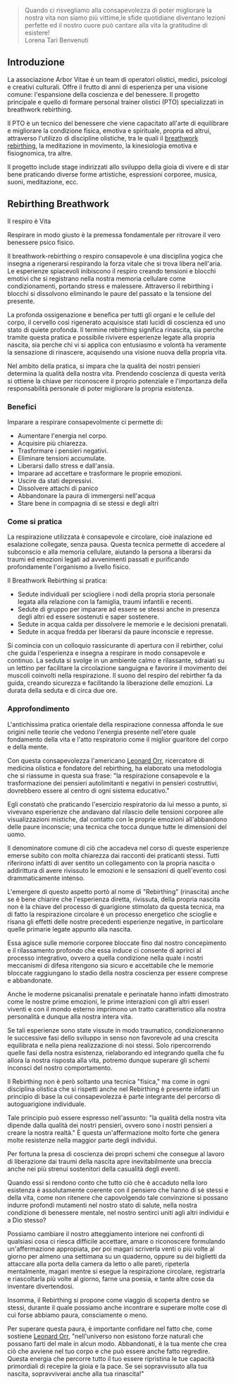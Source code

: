 <blockquote>
    Quando ci risvegliamo alla consapevolezza di poter migliorare la nostra vita non siamo più vittime,le sfide quotidiane diventano lezioni perfette ed il nostro cuore può cantare alla vita la gratitudine di esistere!
    <footer>Lorena Tari Benvenuti</footer>
</blockquote>

## Introduzione

La associazione Arbor Vitae è un team di operatori olistici, medici,
psicologi e creativi culturali. Offre il frutto di anni di esperienza per una visione
comune: l'espansione della coscienza e del benessere. Il progetto principale e quello di
formare personal trainer olistici (PTO) specializzati in breathwork rebirthing.

Il PTO è un tecnico del benessere che viene capacitato all'arte di equilibrare e migliorare
la condizione fisica, emotiva e spirituale, propria ed altrui, attraverso l'utilizzo di
discipline olistiche, tra le quali il [breathwork rebirthing](#rebirthing),
la meditazione in movimento, la kinesiologia emotiva
e fisiognomica, tra altre.

Il progetto include stage indirizzati allo sviluppo della gioia di vivere e di star bene
praticando diverse forme artistiche, espressioni corporee, musica, suoni, meditazione, ecc.

## Rebirthing Breathwork

Il respiro è Vita

Respirare in modo giusto è la premessa fondamentale per ritrovare il vero benessere psico fisico.

Il breathwork-rebirthing o respiro consapevole è una disciplina yogica che insegna a rigenerarsi respirando la forza vitale che si trova libera nell'aria. Le esperienze spiacevoli inibiscono il respiro creando tensioni e blocchi emotivi che si registrano nella nostra memoria cellulare come condizionamenti, portando stress e malessere. Attraverso il rebirthing i blocchi si dissolvono eliminando le paure del passato e la tensione del presente.

La profonda ossigenazione e benefica per tutti gli organi e le cellule del corpo, il cervello così rigenerato acquisisce stati lucidi di coscienza ed uno stato di quiete profonda. Il termine rebirthing significa rinascita, sia perche tramite questa pratica e possibile rivivere esperienze legate alla propria nascita, sia perche chi vi si applica con entusiasmo e volontà ha veramente la sensazione di rinascere, acquisendo una visione nuova della propria vita.

Nel ambito della pratica, si impara che la qualità dei nostri pensieri determina la qualità della nostra vita. Prendendo coscienza di questa verità si ottiene la chiave per riconoscere il proprio potenziale e l'importanza della responsabilità personale di poter migliorare la propria esistenza.

### Benefici

Imparare a respirare consapevolmente ci permette di:

- Aumentare l'energia nel corpo.
- Acquisire più chiarezza.
- Trasformare i pensieri negativi.
- Eliminare tensioni accumulate.
- Liberarsi dallo stress e dall'ansia.
- Imparare ad accettare e trasformare le proprie emozioni.
- Uscire da stati depressivi.
- Dissolvere attachi di panico
- Abbandonare la paura di immergersi nell'acqua
- Stare bene in compagnia di se stessi e degli altri

### Come si pratica

La respirazione utilizzata è consapevole e circolare, cioè inalazione ed esalazione collegate, senza pausa. Questa tecnica permette di accedere al subconscio e alla memoria cellulare, aiutando la persona a liberarsi da traumi ed emozioni legati ad avvenimenti passati e purificando profondamente l'organismo a livello fisico.

Il Breathwork Rebirthing si pratica:

- Sedute individuali per sciogliere i nodi della propria storia personale legata alla relazione con la famiglia, traumi infantili e recenti.
- Sedute di gruppo per imparare ad essere se stessi anche in presenza degli altri ed essere sostenuti e saper sostenere.
- Sedute in acqua calda per dissolvere le memorie e le decisioni prenatali.
- Sedute in acqua fredda per liberarsi da paure inconscie e represse.

Si comincia con un colloquio rassicurante di apertura con il rebirther, colui che guida l'esperienza e insegna a respirare in modo consapevole e continuo. La seduta si svolge in un ambiente calmo e rilassante, sdraiati su un lettino per facilitare la circolazione sanguigna e favorire il movimento dei muscoli coinvolti nella respirazione. Il suono del respiro del rebirther fa da guida, creando sicurezza e facilitando la liberazione delle emozioni. La durata della seduta e di circa due ore.

### Approfondimento

L'antichissima pratica orientale della respirazione connessa affonda le sue origini nelle teorie che vedono l'energia presente nell'etere quale fondamento della vita e l'atto respiratorio come il miglior guaritore del corpo e della mente.

Con questa consapevolezza l'americano [Leonard Orr](http://www.rebirthingbreathwork.com/ "www.rebirthingbreathwork.com"), ricercatore di medicina olistica e fondatore del rebirthing, ha elaborato una metodologia che si riassume in questa sua frase: "la respirazione consapevole e la trasformazione dei pensieri autolimitanti e negativi in pensieri costruttivi, dovrebbero essere al centro di ogni sistema educativo."

Egli constatò che praticando l'esercizio respiratorio da lui messo a punto, si vivevano esperienze che andavano dal rilascio delle tensioni corporee alle visualizzazioni mistiche, dal contatto con le proprie emozioni all'abbandono delle paure inconscie; una tecnica che tocca dunque tutte le dimensioni del uomo.

Il denominatore comune di ciò che accadeva nel corso di queste esperienze emerse subito con molta chiarezza dai racconti dei praticanti stessi. Tutti riferirono infatti di aver sentito un collegamento con la propria nascita o addirittura di avere rivissuto le emozioni e le sensazioni di quell'evento cosi drammaticamente intenso.

L'emergere di questo aspetto portò al nome di "Rebirthing" (rinascita) anche se è bene chiarire che l'esperienza diretta, rivissuta, della propria nascita non è la chiave del processo di guarigione stimolato da questa tecnica, ma di fatto la respirazione circolare è un processo energetico che scioglie e risana gli effetti delle nostre precedenti esperienze negative, in particolare quelle primarie legate appunto alla nascita.

Essa agisce sulle memorie corporee bloccate fino dal nostro concepimento e il rilassamento profondo che essa induce ci consente di aprirci al processo integrativo, ovvero a quella condizione nella quale i nostri meccanismi di difesa ritengono sia sicuro e accettabile che le memorie bloccate raggiungano lo stadio della nostra coscienza per essere comprese e abbandonate.

Anche le moderne psicanalisi prenatale e perinatale hanno infatti dimostrato come le nostre prime emozioni, le prime interazioni con gli altri esseri viventi e con il mondo esterno imprimono un tratto caratteristico alla nostra personalità e dunque alla nostra intera vita.

Se tali esperienze sono state vissute in modo traumatico, condizioneranno le successive fasi dello sviluppo in senso non favorevole ad una crescita equilibrata e nella piena realizzazione di noi stessi. Solo ripercorrendo quelle fasi della nostra esistenza, rielaborando ed integrando quella che fu allora la nostra risposta alla vita, potremo dunque superare gli schemi inconsci del nostro comportamento.

Il Rebirthing non è però soltanto una tecnica "fisica," ma come in ogni disciplina olistica che si rispetti anche nel Rebirthing è presente infatti un principio di base la cui consapevolezza è parte integrante del percorso di autoguarigione individuale.

Tale principio può essere espresso nell'assunto: "la qualità della nostra vita dipende dalla qualità dei nostri pensieri, ovvero sono i nostri pensieri a creare la nostra realtà." È questa un'affermazione molto forte che genera molte resistenze nella maggior parte degli individui.

Per fortuna la presa di coscienza dei propri schemi che consegue al lavoro di liberazione dai traumi della nascita apre inevitabilmente una breccia anche nei più strenui sostenitori della casualità degli eventi.

Quando essi si rendono conto che tutto ciò che è accaduto nella loro esistenza è assolutamente coerente con il pensiero che hanno di sè stessi e della vita, come non ritenere che capovolgendo tale convinzione si possano indurre profondi mutamenti nel nostro stato di salute, nella nostra condizione di benessere mentale, nel nostro sentirci uniti agli altri individui e a Dio stesso?

Possiamo cambiare il nostro atteggiamento interiore nei confronti di qualsiasi cosa ci riesca difficile accettare, amare o riconoscere formulando un'affermazione appropiata, per poi magari scriverla venti o più volte al giorno per almeno una settimana su un quaderno, oppure su dei biglietti da attaccare alla porta della camera da letto o alle pareti, ripeterla mentalmente, magari mentre si esegue la respirazione circolare, registrarla e riascoltarla più volte al giorno, farne una poesia, e tante altre cose da inventare divertendosi.

Insomma, il Rebirthing si propone come viaggio di scoperta dentro se stessi, durante il quale possiamo anche incontrare e superare molte cose di cui forse abbiamo paura, consciamente o meno.

Per superare questa paura, è importante confidare nel fatto che, come sostiene [Leonard Orr](http://www.rebirthingbreathwork.com/ "www.rebirthingbreathwork.com"), "nell'universo non esistono forze naturali che possano farti del male in alcun modo. Abbandonati, è la tua mente che crea ciò che avviene nel tuo corpo e che può essere anche fatto regredire. Questa energia che percorre tutto il tuo essere ripristina le tue capacità primordiali di recepire la gioia e la pace. Se sei sopravvissuto alla tua nascita, sopravviverai anche alla tua rinascita!"
